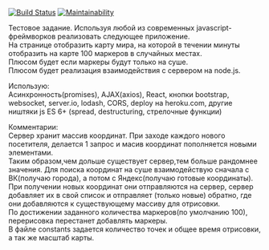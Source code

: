[![Build Status](https://travis-ci.org/euhoo/maps-server.svg?branch=master)](https://travis-ci.org/euhoo/maps-server)
[![Maintainability](https://api.codeclimate.com/v1/badges/14f52627a97148fd7ebd/maintainability)](https://codeclimate.com/github/euhoo/maps-server/maintainability)  

Тестовое задание.
Используя любой из современных javascript-фреймворков реализовать следующее приложение.  
На странице отобразить карту мира, на которой в течении минуты отобразить на карте 100 маркеров в случайных местах.  
Плюсом будет если маркеры будут только на суше.  
Плюсом будет реализация взаимодействия с сервером на node.js.  
  
Использую:  
Асинхронность(promises), AJAX(axios), React, кнопки bootstrap, websocket, server.io, lodash, CORS, deploy на heroku.com, другие ништяки js ES 6+ (spread, destructuring, стрелочные функции)
  
Комментарии:  
Сервер хранит массив координат.
При заходе каждого нового посетителя, делается 1 запрос и масив координат пополняется новыми элементами.  
Таким образом,чем дольше существует сервер,тем больше рандомнее значения.
Для поиска координат на суше взаимодействую сначала с ВК(получаю города), а потом с Яндекс(получаю готовые координаты).  
При получении новых координат они отправляются на сервер, сервер добавляет их в свой список и отправляет (только новые) обратно, где они добавляются к существующему массиву для отрисовки.  
По достижении заданного количества маркеров(по умолчанию 100), перерисовка перестанет добавлять маркеры.  
В файле constants задается количество точек и общее время отрисовки, а так же масштаб карты.  